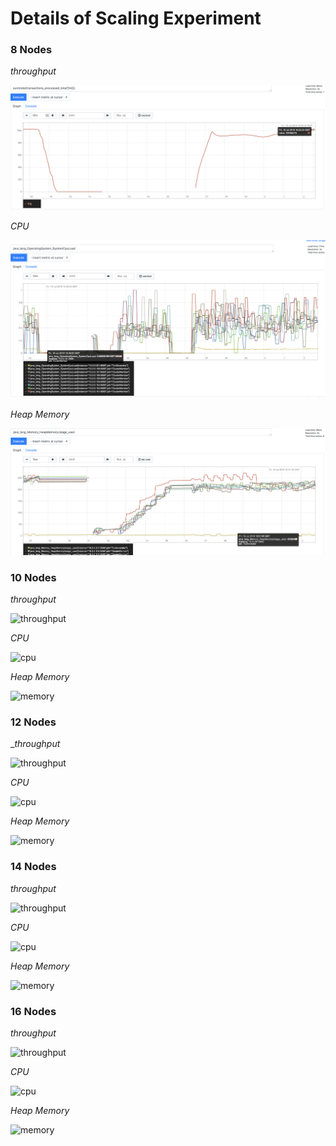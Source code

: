 # Details of Scaling Experiment

### 8 Nodes

_throughput_

![throughput](images/8/throughput.png)

_CPU_

![cpu](images/8/cpu.png)

_Heap Memory_

![memory](images/8/memory.png)

### 10 Nodes

_throughput_

![throughput](/Users/randy/Documents/projects/hazelcast-certification/images/10/throughput.png)

_CPU_

![cpu](/Users/randy/Documents/projects/hazelcast-certification/images/10/cpu.png)

_Heap Memory_

![memory](/Users/randy/Documents/projects/hazelcast-certification/images/10/memory.png)

### 12 Nodes

__throughput_

![throughput](/Users/randy/Documents/projects/hazelcast-certification/images/12/throughput.png)

_CPU_

![cpu](/Users/randy/Documents/projects/hazelcast-certification/images/12/cpu.png)

_Heap Memory_

![memory](/Users/randy/Documents/projects/hazelcast-certification/images/12/memory.png)

### 

### 14 Nodes

_throughput_

![throughput](/Users/randy/Documents/projects/hazelcast-certification/images/14/throughput.png)

_CPU_

![cpu](/Users/randy/Documents/projects/hazelcast-certification/images/14/cpu.png)

_Heap Memory_

![memory](/Users/randy/Documents/projects/hazelcast-certification/images/14/memory.png)

### 16 Nodes

_throughput_

![throughput](/Users/randy/Documents/projects/hazelcast-certification/images/16/throughput.png)

_CPU_

![cpu](/Users/randy/Documents/projects/hazelcast-certification/images/16/cpu.png)

_Heap Memory_

![memory](/Users/randy/Documents/projects/hazelcast-certification/images/16/memory.png)



### 